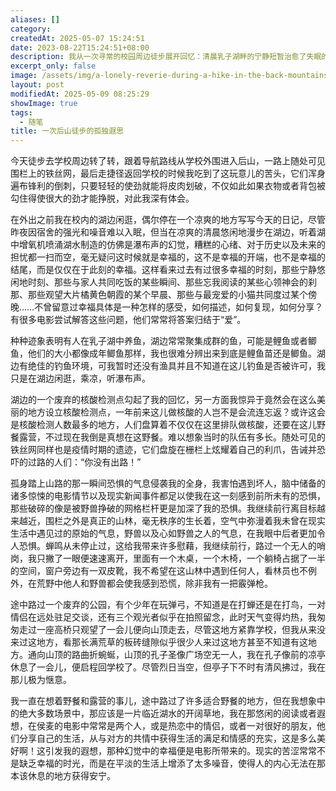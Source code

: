 ```yaml
---
aliases: []
category: 
createdAt: 2025-05-07 15:24:51
date: 2023-08-22T15:24:51+08:00
description: 我从一次寻常的校园周边徒步展开回忆：清晨乳子湖畔的宁静短暂治愈了失眠的疲惫，废弃核酸检测亭与铁丝网却将人拉回疫情时代的集体记忆。踏入后山时，孤独与恐惧如影随形——无人的哨岗、破碎的围栏、想象中的野兽与恶人，甚至蝉鸣也成了唯一的慰藉。山顶孔子像下的凉风与侯麦电影般的野餐幻想形成微妙对比，而现实始终是嘈杂与铁丝网的割裂感。这篇随笔记录了一场身体与精神的双重漫游，在荒芜与诗意间追问幸福的转瞬性与不可复现。
excerpt_only: false
image: /assets/img/a-lonely-reverie-during-a-hike-in-the-back-mountains/IMG_20230822_1426251.jpg
layout: post
modifiedAt: 2025-05-09 08:25:29
showImage: true
tags:
  - 随笔
title: 一次后山徒步的孤独遐思
---
```


今天徒步去学校周边转了转，跟着导航路线从学校外围进入后山，一路上随处可见围栏上的铁丝网，最后走捷径返回学校的时候我吃到了这玩意儿的苦头，它们浑身遍布锋利的倒刺，只要轻轻的使劲就能将皮肉划破，不仅如此如果衣物或者背包被勾住得使很大的劲才能挣脱，对此我深有体会。

在外出之前我在校内的湖边闲逛，偶尔停在一个凉爽的地方写写今天的日记，尽管昨夜因宿舍的强光和噪音难以入眠，但当在凉爽的清晨悠闲地漫步在湖边，听着湖中增氧机喷涌湖水制造的仿佛是瀑布声的幻觉，糟糕的心绪、对于历史以及未来的担忧都一扫而空，毫无疑问这时候就是幸福的，这不是幸福的开端，也不是幸福的结尾，而是仅仅在于此刻的幸福。这样看来过去有过很多幸福的时刻，那些宁静悠闲地时刻、那些与家人共同吃饭的某些瞬间、那些忘我阅读的某些心领神会的刹那、那些观望大片橘黄色朝霞的某个早晨、那些与最宠爱的小猫共同度过某个傍晚……不曾留意过幸福具体是一种怎样的感受，如何描述，如何复现，如何分享？有很多电影尝试解答这些问题，他们常常将答案归结于“爱”。

种种迹象表明有人在乳子湖中养鱼，湖边常常聚集成群的鱼，可能是鲤鱼或者鲫鱼，他们的大小都像成年鲫鱼那样，我也很难分辨出来到底是鲤鱼苗还是鲫鱼。湖边有绝佳的钓鱼环境，可我暂时还没有渔具并且不知道在这儿钓鱼是否被许可，我只是在湖边闲逛，乘凉，听瀑布声。

湖边的一个废弃的核酸检测点勾起了我的回忆，另一方面我惊异于竟然会在这么美丽的地方设立核酸检测点，一年前来这儿做核酸的人岂不是会流连忘返？或许这会是核酸检测人数最多的地方，人们盘算着不仅仅在这里排队做核酸，还要在这儿野餐露营，不过现在我倒是真想在这野餐。难以想象当时的队伍有多长。随处可见的铁丝网同样也是疫情时期的遗迹，它们盘旋在栅栏上炫耀着自己的利爪，告诫并恐吓的过路的人们：“你没有出路！”

孤身踏上山路的那一瞬间恐惧的气息侵袭我的全身，我害怕遇到坏人，脑中储备的诸多惊悚的电影情节以及现实新闻事件都足以使我在这一刻感到前所未有的恐惧，那些破碎的像是被野兽挣破的网格栏杆更是加深了我的恐惧。我继续前行离目标越来越近，围栏之外是真正的山林，毫无秩序的生长着，空气中弥漫着我未曾在现实生活中遇见过的原始的气息，野兽以及心如野兽之人的气息，在我眼中后者更加令人恐惧。蝉鸣从未停止过，这给我带来许多慰藉，我继续前行，路过一个无人的哨岗，我只撇了一眼便速速离开，里面有一个木桌，一个木椅，一个躺椅占据了一半的空间，窗户旁边有一双皮靴，我不希望在这山林中遇到任何人，看林员也不例外，在荒野中他人和野兽都会使我感到恐慌，除非我有一把霰弹枪。

途中路过一个废弃的公园，有个少年在玩弹弓，不知道是在打蝉还是在打鸟，一对情侣在远处驻足交谈，还有三个观光者似乎在拍照留念，此时天气变得灼热，我匆匆走过一座高桥只观望了一会儿便向山顶走去，尽管这地方紧靠学校，但我从来没来过这地方，看那长满荒草的板砖缝隙似乎很少人来过这地方甚至不知道有这地方。通向山顶的路曲折蜿蜒，山顶的孔子圣像广场空无一人，我在孔子像前的凉亭休息了一会儿，便启程回学校了。尽管烈日当空，但亭子下不时有清风拂过，我在那儿极为惬意。

我一直在想着野餐和露营的事儿，途中路过了许多适合野餐的地方，但在我想象中的绝大多数场景中，那应该是一片临近湖水的开阔草地，我在那悠闲的阅读或者遐想，在侯麦的电影中常常是两个人，或是热恋中的情侣，或者一对很好的朋友，他们分享自己的生活，从与对方的共情中获得生活的满足和情感的充实，这是多么美好啊！这引发我的遐想，那种幻觉中的幸福便是电影所带来的。现实的苦涩常常不是缺乏幸福的时光，而是在平淡的生活上增添了太多噪音，使得人的内心无法在那本该休息的地方获得安宁。
